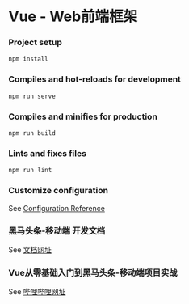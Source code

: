 # Vue - Web前端框架

### Project setup
```
npm install
```

### Compiles and hot-reloads for development
```
npm run serve
```

### Compiles and minifies for production
```
npm run build
```

### Lints and fixes files
```
npm run lint
```

### Customize configuration
See [Configuration Reference](https://cli.vuejs.org/config/)

### 黑马头条-移动端 开发文档
See [文档网址](http://doc.toutiao.liulongbin.top/)

### Vue从零基础入门到黑马头条-移动端项目实战
See [哔哩哔哩网址](https://www.bilibili.com/video/BV1zq4y1p7ga)

